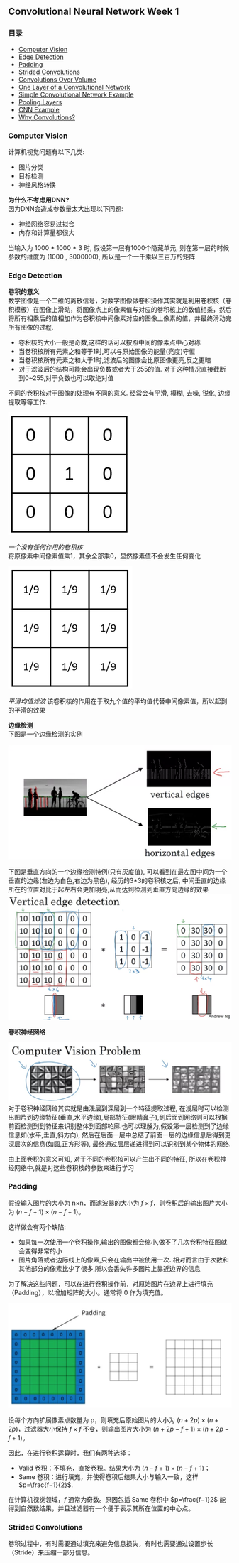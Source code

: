 ## Convolutional Neural Network Week 1

### 目录
- [Computer Vision](#computer-vision)
- [Edge Detection](#edge-detection)
- [Padding](#padding)
- [Strided Convolutions](#strided-convolutions)
- [Convolutions Over Volume](#convolutions-over-volume)
- [One Layer of a Convolutional Network](#one-layer-of-a-convolutional-network)
- [Simple Convolutional Network Example](#simple-convolutional-network-example)
- [Pooling Layers](#pooling-layers)
- [CNN Example](#cnn-example)
- [Why Convolutions?](#why-convolutions?)


### Computer Vision
计算机视觉问题有以下几类:
- 图片分类
- 目标检测
- 神经风格转换

**为什么不考虑用DNN?**  
因为DNN会造成参数量太大出现以下问题:
- 神经网络容易过拟合
- 内存和计算量都很大

当输入为 1000 * 1000 * 3 时, 假设第一层有1000个隐藏单元,
则在第一层的时候参数的维度为 (1000 , 3000000), 所以是一个一千乘以三百万的矩阵


### Edge Detection
**卷积的意义**  
数字图像是一个二维的离散信号，对数字图像做卷积操作其实就是利用卷积核（卷积模板）在图像上滑动，将图像点上的像素值与对应的卷积核上的数值相乘，然后将所有相乘后的值相加作为卷积核中间像素对应的图像上像素的值，并最终滑动完所有图像的过程.  
- 卷积核的大小一般是奇数,这样的话可以按照中间的像素点中心对称
- 当卷积核所有元素之和等于1时,可以与原始图像的能量(亮度)守恒
- 当卷积核所有元素之和大于1时,滤波后的图像会比原图像更亮,反之更暗
- 对于滤波后的结构可能会出现负数或者大于255的值. 对于这种情况直接截断到0~255,对于负数也可以取绝对值  

不同的卷积核对于图像的处理有不同的意义. 经常会有平滑, 模糊, 去噪, 锐化, 边缘提取等等工作.

<img src="./img/2.png">

*一个没有任何作用的卷积核*  
将原像素中间像素值乘1，其余全部乘0，显然像素值不会发生任何变化

<img src="./img/3.png">

*平滑均值滤波*
该卷积核的作用在于取九个值的平均值代替中间像素值，所以起到的平滑的效果

**边缘检测**  
下图是一个边缘检测的实例

<img src="./img/4.png">


下图是垂直方向的一个边缘检测特例(只有灰度值), 可以看到在最左图中间为一个垂直的边缘(左边为白色,右边为黑色), 经历的3*3的卷积核之后, 中间垂直的边缘所在的位置对比于起左右会更加明亮,从而达到检测到垂直方向边缘的效果
<img src="./img/5.png">

**卷积神经网络**  

<img src="./img/1.png">
对于卷积神经网络其实就是由浅层到深层到一个特征提取过程, 在浅层时可以检测出图片到边缘特征(垂直,水平边缘),局部特征(眼睛鼻子),到后面到网络则可以根据前面检测到到特征来识别整体到面部轮廓.也可以理解为,假设第一层检测到了边缘信息如(水平,垂直,斜方向), 然后在后面一层中总结了前面一层的边缘信息后得到更深层次的信息(如圆,正方形等), 最终通过层层递进得到可以识别到某个物体的网络.

由上面卷积的意义可知, 对于不同的卷积核可以产生出不同的特征, 所以在卷积神经网络中,就是对这些卷积核的参数来进行学习

### Padding
假设输入图片的大小为 n×n，而滤波器的大小为 $f×f$，则卷积后的输出图片大小为 $(n−f+1)×(n−f+1)$。

这样做会有两个缺陷:
- 如果每一次使用一个卷积操作,输出的图像都会缩小,做不了几次卷积特征图就会变得非常的小
- 图片角落或者边际线上的像素,只会在输出中被使用一次. 相对而言由于次数和其他部分的像素比少了很多,所以会丢失许多图片上靠近边界的信息   

为了解决这些问题，可以在进行卷积操作前，对原始图片在边界上进行填充（Padding），以增加矩阵的大小。通常将 0 作为填充值。

<img src="./img/6.png">

设每个方向扩展像素点数量为 p，则填充后原始图片的大小为 $(n+2p)×(n+2p)$，过滤器大小保持 $f×f$ 不变，则输出图片大小为 $(n+2p−f+1)×(n+2p−f+1)$。

因此，在进行卷积运算时，我们有两种选择：
- Valid 卷积：不填充，直接卷积。结果大小为 $(n−f+1)×(n−f+1)$；
- Same 卷积：进行填充，并使得卷积后结果大小与输入一致，这样 $p=\frac{f−1}{2}$.  

在计算机视觉领域，$f$ 通常为奇数。原因包括 Same 卷积中 $p=\frac{f−1}2$ 能得到自然数结果，并且过滤器有一个便于表示其所在位置的中心点。

### Strided Convolutions
卷积过程中，有时需要通过填充来避免信息损失，有时也需要通过设置步长（Stride）来压缩一部分信息。
